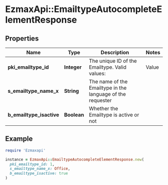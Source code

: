 # EzmaxApi::EmailtypeAutocompleteElementResponse

## Properties

| Name | Type | Description | Notes |
| ---- | ---- | ----------- | ----- |
| **pki_emailtype_id** | **Integer** | The unique ID of the Emailtype.  Valid values:  |Value|Description| |-|-| |1|Office| |2|Home| |  |
| **s_emailtype_name_x** | **String** | The name of the Emailtype in the language of the requester |  |
| **b_emailtype_isactive** | **Boolean** | Whether the Emailtype is active or not |  |

## Example

```ruby
require 'Ezmaxapi'

instance = EzmaxApi::EmailtypeAutocompleteElementResponse.new(
  pki_emailtype_id: 1,
  s_emailtype_name_x: Office,
  b_emailtype_isactive: true
)
```

